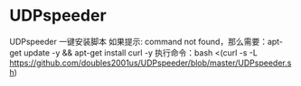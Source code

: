 # UDPspeeder
UDPspeeder 一键安装脚本
如果提示: command not found，那么需要：apt-get update -y && apt-get install curl -y
执行命令：bash <(curl -s -L https://github.com/doubles2001us/UDPspeeder/blob/master/UDPspeeder.sh)
